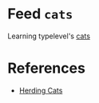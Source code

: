 # Feed `cats`

Learning typelevel's [cats](https://github.com/typelevel/cats)

# References

* [Herding Cats](http://eed3si9n.com/herding-cats/)
